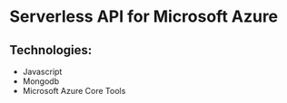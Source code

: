 # Serverless API for Microsoft Azure

## Technologies:
- Javascript
- Mongodb
- Microsoft Azure Core Tools
